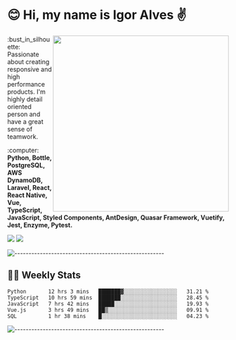 # :blush: Hi, my name is Igor Alves :v:

<img src="https://github-readme-stats.vercel.app/api?username=iguit0&show_icons=true&count_private=true&theme=tokyonight" min-width="400px" max-width="400px" width="400px" align="right" />

<p align="left"> 
  :bust_in_silhouette: Passionate about creating responsive and high performance products.
  I'm highly detail oriented person and have a great sense of teamwork.
</p>

<p align="left">
  :computer: <strong>Python, Bottle, PostgreSQL, AWS DynamoDB, Laravel, React, React Native, Vue, TypeScript, JavaScript, Styled Components, AntDesign, Quasar Framework, Vuetify, Jest, Enzyme, Pytest.</strong>
</p>

<p align="left">
  <a href="https://www.linkedin.com/in/igor-lucio-alves" target="_blank" rel="noopener noreferrer" alt="Linkedin">
  <img src="https://img.shields.io/badge/LinkedIn-0077B5?style=for-the-badge&logo=linkedin&logoColor=white" /></a>

  <a href="https://t.me/iguit0" target="_blank" rel="noopener noreferrer" alt="Telegram">
  <img src="https://img.shields.io/badge/Telegram-2CA5E0?style=for-the-badge&logo=telegram&logoColor=white" /></a>
</p>

![-----------------------------------------------------](https://raw.githubusercontent.com/andreasbm/readme/master/assets/lines/aqua.png)

## :man_technologist: Weekly Stats
<!--START_SECTION:waka-->
```text
Python       12 hrs 3 mins   ███████▓░░░░░░░░░░░░░░░░░   31.21 % 
TypeScript   10 hrs 59 mins  ███████░░░░░░░░░░░░░░░░░░   28.45 % 
JavaScript   7 hrs 42 mins   █████░░░░░░░░░░░░░░░░░░░░   19.93 % 
Vue.js       3 hrs 49 mins   ██▒░░░░░░░░░░░░░░░░░░░░░░   09.91 % 
SQL          1 hr 38 mins    █░░░░░░░░░░░░░░░░░░░░░░░░   04.23 % 
```
<!--END_SECTION:waka-->
![-----------------------------------------------------](https://raw.githubusercontent.com/andreasbm/readme/master/assets/lines/aqua.png)

